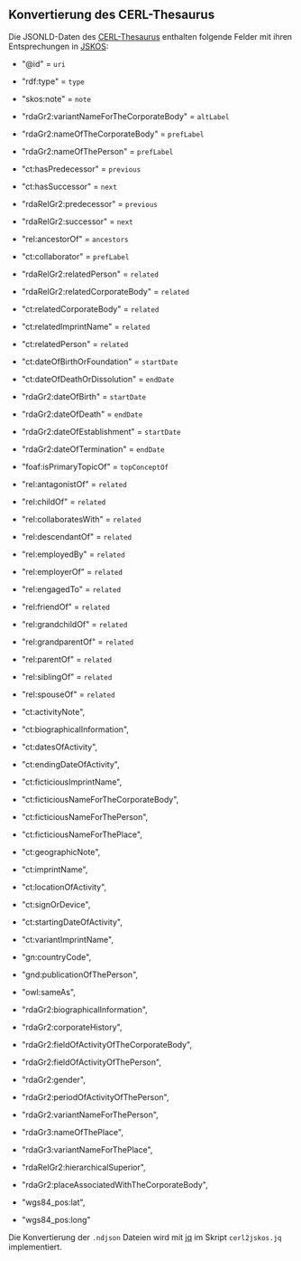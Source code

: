 ## Konvertierung des CERL-Thesaurus

Die JSONLD-Daten des [CERL-Thesaurus](https://thesaurus.cerl.org/) enthalten folgende Felder mit ihren Entsprechungen in [JSKOS](https://gbv.github.io/jskos/):

- "@id" = `uri`
- "rdf:type" = `type`
- "skos:note" = `note`
- "rdaGr2:variantNameForTheCorporateBody" = `altLabel`
- "rdaGr2:nameOfTheCorporateBody" = `prefLabel`
- "rdaGr2:nameOfThePerson" = `prefLabel`
- "ct:hasPredecessor" = `previous`
- "ct:hasSuccessor" = `next`
- "rdaRelGr2:predecessor" = `previous`
- "rdaRelGr2:successor" = `next`
- "rel:ancestorOf" = `ancestors`
- "ct:collaborator" = `prefLabel`
- "rdaRelGr2:relatedPerson" = `related`
- "rdaRelGr2:relatedCorporateBody" = `related`
- "ct:relatedCorporateBody" = `related`
- "ct:relatedImprintName" = `related`
- "ct:relatedPerson" = `related`
- "ct:dateOfBirthOrFoundation" = `startDate`
- "ct:dateOfDeathOrDissolution" = `endDate`
- "rdaGr2:dateOfBirth" = `startDate`
- "rdaGr2:dateOfDeath" = `endDate`
- "rdaGr2:dateOfEstablishment" = `startDate`
- "rdaGr2:dateOfTermination" = `endDate`
- "foaf:isPrimaryTopicOf" = `topConceptOf`
- "rel:antagonistOf" = `related`
- "rel:childOf" = `related`
- "rel:collaboratesWith" = `related`
- "rel:descendantOf" = `related`
- "rel:employedBy" = `related`
- "rel:employerOf" = `related`
- "rel:engagedTo" = `related`
-  "rel:friendOf" = `related`
-  "rel:grandchildOf" = `related`
-  "rel:grandparentOf" = `related`
-  "rel:parentOf" = `related`
-  "rel:siblingOf" = `related`
-  "rel:spouseOf" = `related`

- "ct:activityNote",
- "ct:biographicalInformation",
- "ct:datesOfActivity",
- "ct:endingDateOfActivity",
- "ct:ficticiousImprintName",
- "ct:ficticiousNameForTheCorporateBody",
- "ct:ficticiousNameForThePerson",
- "ct:ficticiousNameForThePlace",
- "ct:geographicNote",
- "ct:imprintName",
- "ct:locationOfActivity",
- "ct:signOrDevice",
- "ct:startingDateOfActivity",
- "ct:variantImprintName",
- "gn:countryCode",
- "gnd:publicationOfThePerson",
- "owl:sameAs",
- "rdaGr2:biographicalInformation",
- "rdaGr2:corporateHistory",
- "rdaGr2:fieldOfActivityOfTheCorporateBody",
- "rdaGr2:fieldOfActivityOfThePerson",
- "rdaGr2:gender",
- "rdaGr2:periodOfActivityOfThePerson",
- "rdaGr2:variantNameForThePerson",
- "rdaGr3:nameOfThePlace",
- "rdaGr3:variantNameForThePlace",
- "rdaRelGr2:hierarchicalSuperior",
- "rdaGr2:placeAssociatedWithTheCorporateBody",
-  "wgs84_pos:lat",
-  "wgs84_pos:long"

Die Konvertierung der `.ndjson` Dateien wird mit [jq](https://stedolan.github.io/jq/) im Skript `cerl2jskos.jq` implementiert.
